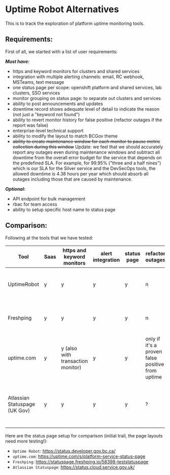 # Uptime Robot Alternatives
This is to track the exploration of platform uptime monitoring tools.


## Requirements:
First of all, we started with a list of user requirements:

***Must have:***

- https and keyword monitors for clusters and shared services
- integration with multiple alerting channels: email, RC webhook, MSTeams, text message
- one status page per scope: openshift platform and shared services, lab clusters, SSO services
- monitor grouping on status page: to separate out clusters and services
- ability to post announcements and updates
- downtime record shows adequate level of detail to indicate the reason (not just a "keyword not found")
- ability to revert monitor history for false positive (refactor outages if the report was false)
- enterprise-level technical support
- ability to modify the layout to match BCGov theme
- ~~ability to create maintenance window for each monitor to pause metric collection during this window~~ Update: we feel that we should accurately report any outages even during maintenance windows and subtract all downtime from the overall error budget for the service that depends on the predefined SLA. For example, for 99.95% ("three and a half nines") which is our SLA for the Silver service and the DevSecOps tools, the allowed downtime is 4.38 hours per year which should absorb all outages including those that are caused by maintenance.


***Optional:***

- API endpoint for bulk management
- rbac for team access
- ability to setup specific host name to status page

## Comparison:

Following at the tools that we have tested:

| Tool | Saas | https and keyword monitors | alert integration | status page | refactor outages | BCGov theme | technical support | downtime details | individual maintenance window | monitors grouping | issue notes |
|---|---|---|---|---|---|---|---|---|---|---|---|
| UptimeRobot | y | y | y | y | n | y (header background) | n | n | n | n | (what we are using now) no support from the service at all |
| Freshping | y | y | y | y | n | y ( just an logo) | standard | n (only on internal console and notification) | n | n | no downtime message; can't create announcements |
| uptime.com | y | y (also with transaction monitor) | y | y | only if it's a proven false positive from uptime | y (header and footer) | standard | n (only on internal console and notification) | y |y | status page not standard view, SLA and status are hosted separately |
| Atlassian Statuspage (UK Gov) | y | y | y | y | ? | y | standard | n | n | y | expensive; focuses more on the subscription feature which is a duplicate for us |


Here are the status page setup for comparison (initial trail, the page layouts need more testing!):
- `Uptime Robot`: https://status.developer.gov.bc.ca/
- `uptime.com`: https://uptime.com/s/platform-service-status-page
- `Freshping`: https://statuspage.freshping.io/58398-teststatuspage
- `Atlassian Statuspage`: https://status.cloud.service.gov.uk/
